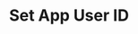 ---
title: Set App User ID
position: 3.20
description: Set app user's custom ID.
from_version: 1.7.0
parameters:
  - name: id
    content: A custom identifier for your app user. E.g. the app user’s ID in your own user database.
     
content_markdown: |-
  ##### Declaration

  ``` swift
  class func setUserId(_ identity: String)
  ```
  {: .code-group-start title="Swift" }

  ``` objective_c
  + (void)setUserId:(NSString *_Nonnull)id;
  ```
  {: .code-group title="Objective-C" }

  This method updates the `Inapptics.user.id` property with the provided value.

  ##### Example

  ``` swift
  Inapptics.setUserId("CUSTOM_ID")
  ```
  {: .code-group-start title="Swift" }

  ``` objective_c
  [Inapptics setUserId:@"CUSTOM_ID"];
  ```
  {: .code-group title="Objective-C" }
---